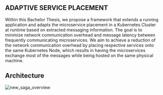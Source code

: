   ## ADAPTIVE SERVICE PLACEMENT

  Within this Bachelor Thesis, we propose a framework that extends a running application and adapts the microservice placement in a Kubernetes Cluster at runtime based on extracted messaging information. The goal is to minimize network communication overhead and message latency between frequently communicating microservices. We aim to achieve a reduction of the network communication overhead by placing respective services onto the same Kubernetes Node, which results in having the microservices exchange most of the messages while being hosted on the same physical machine.

## Architecture

![new_saga_overview](https://github.com/Adaptive-Service-Placement/.github/assets/94569533/e7972120-25a1-43db-a5b6-cfaa74ae4fee)

